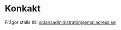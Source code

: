 Konkakt
==============================================

Frågor ställs till:
sidansadministratör@emailadress.se
